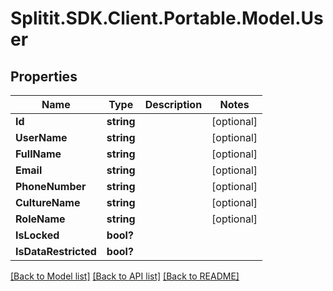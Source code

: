 # Splitit.SDK.Client.Portable.Model.User
## Properties

Name | Type | Description | Notes
------------ | ------------- | ------------- | -------------
**Id** | **string** |  | [optional] 
**UserName** | **string** |  | [optional] 
**FullName** | **string** |  | [optional] 
**Email** | **string** |  | [optional] 
**PhoneNumber** | **string** |  | [optional] 
**CultureName** | **string** |  | [optional] 
**RoleName** | **string** |  | [optional] 
**IsLocked** | **bool?** |  | 
**IsDataRestricted** | **bool?** |  | 

[[Back to Model list]](../README.md#documentation-for-models) [[Back to API list]](../README.md#documentation-for-api-endpoints) [[Back to README]](../README.md)

